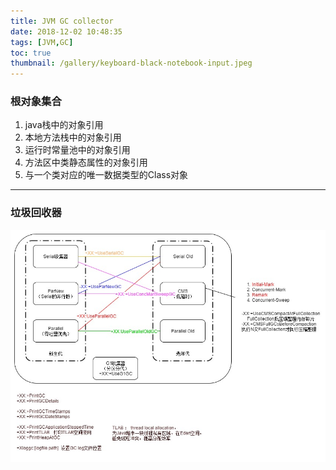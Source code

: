 ```yaml
---
title: JVM GC collector
date: 2018-12-02 10:48:35
tags: [JVM,GC]
toc: true
thumbnail: /gallery/keyboard-black-notebook-input.jpeg
---
```


### 根对象集合
1. java栈中的对象引用
1. 本地方法栈中的对象引用
1. 运行时常量池中的对象引用
1. 方法区中类静态属性的对象引用
1. 与一个类对应的唯一数据类型的Class对象

---
### 垃圾回收器
![image](https://raw.githubusercontent.com/yongjg/hellogit/master/jvm/jvm-gc-gc-collector.jpg)
